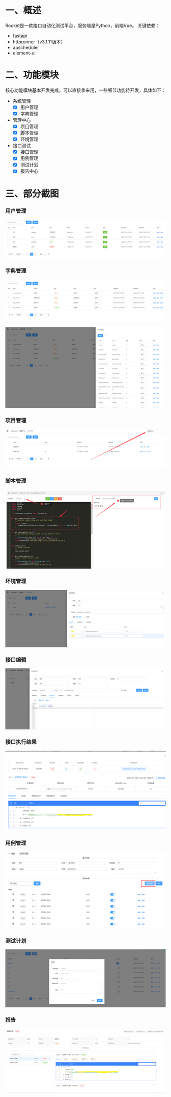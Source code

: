 # 一、概述

Rocket是一款接口自动化测试平台，服务端是Python，前端Vue。
关键依赖：
- fastapi
- httprunner（v3.1.11版本）
- apscheduler
- element-ui

# 二、功能模块
核心功能模块基本开发完成，可以直接拿来用，一些细节功能待开发，具体如下：
- 系统管理
    - [x] 用户管理
    - [x] 字典管理
- 管理中心
    - [x] 项目管理
    - [x] 脚本管理
    - [x] 环境管理
- 接口测试
    - [x] 接口管理
    - [x] 用例管理
    - [x] 测试计划
    - [x] 报告中心
    
# 三、部分截图
### 用户管理

![image-20230708232712871](img/image-20230708232712871.png)

### 字典管理
![image-20230708232748431](img/image-20230708232748431.png)

![image-20230708232920980](img/image-20230708232920980.png)

### 项目管理
![image-20230708233120642](img/image-20230708233120642.png)

### 脚本管理

![image-20230708233452330](img/image-20230708233452330.png)

### 环境管理

![image-20230708234014676](img/image-20230708234014676.png)

### 接口编辑

![image-20230708235228754](img/image-20230708235228754.png)

### 接口执行结果

![image-20230709001024599](img/image-20230709001024599.png)

### 用例管理

![image-20230709001943435](img/image-20230709001943435.png)

### 测试计划

![image-20230709002326745](img/image-20230709002326745.png)

### 报告

![image-20230709002630635](img/image-20230709002630635.png)